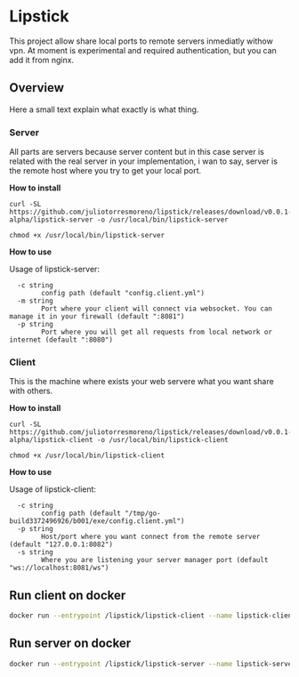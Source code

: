 # Lipstick

This project allow share local ports to remote servers inmediatly withow vpn. At moment is experimental and required authentication, but you can add it from nginx.

## Overview
Here a small text explain what exactly is what thing.

### Server
All parts are servers because server content but in this case server is related with the real server in your implementation, i wan to say, server is the remote host where you try to get your local port.

**How to install**

```
curl -SL https://github.com/juliotorresmoreno/lipstick/releases/download/v0.0.1-alpha/lipstick-server -o /usr/local/bin/lipstick-server

chmod +x /usr/local/bin/lipstick-server
```

**How to use**

Usage of lipstick-server:
```text
  -c string
    	config path (default "config.client.yml")
  -m string
    	Port where your client will connect via websocket. You can manage it in your firewall (default ":8081")
  -p string
    	Port where you will get all requests from local network or internet (default ":8080")
```

### Client
This is the machine where exists your web servere what you want share with others.

**How to install**

```
curl -SL https://github.com/juliotorresmoreno/lipstick/releases/download/v0.0.1-alpha/lipstick-client -o /usr/local/bin/lipstick-client

chmod +x /usr/local/bin/lipstick-client
```

**How to use**

Usage of lipstick-client:

```text
  -c string
    	config path (default "/tmp/go-build3372496926/b001/exe/config.client.yml")
  -p string
    	Host/port where you want connect from the remote server (default "127.0.0.1:8082")
  -s string
    	Where you are listening your server manager port (default "ws://localhost:8081/ws")
```

## Run client on docker
```bash
docker run --entrypoint /lipstick/lipstick-client --name lipstick-client --network host --restart always -dt jliotorresmoreno/lipstick -s wss://example.com/ws -k 123456
```

## Run server on docker
```bash
docker run --entrypoint /lipstick/lipstick-server --name lipstick-server --network host --restart always -dt jliotorresmoreno/lipstick -k 123456
```
